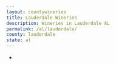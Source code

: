 ```yaml
---
layout: countywineries
title: Lauderdale Wineries
description: Wineries in Lauderdale AL
permalink: /al/lauderdale/
county: lauderdale
state: al
---
```

-
